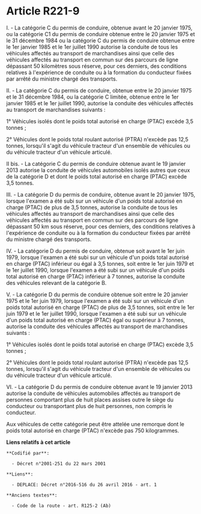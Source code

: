# Article R221-9

I. - La catégorie C du permis de conduire, obtenue avant le 20 janvier 1975, ou la catégorie C1 du permis de conduire obtenue
entre le 20 janvier 1975 et le 31 décembre 1984 ou la catégorie C du permis de conduire obtenue entre le 1er janvier 1985 et
le 1er juillet 1990 autorise la conduite de tous les véhicules affectés au transport de marchandises ainsi que celle des
véhicules affectés au transport en commun sur des parcours de ligne dépassant 50 kilomètres sous réserve, pour ces derniers,
des conditions relatives à l'expérience de conduite ou à la formation du conducteur fixées par arrêté du ministre chargé des
transports. 

II. - La catégorie C du permis de conduire, obtenue entre le 20 janvier 1975 et le 31 décembre 1984, ou la catégorie C
limitée, obtenue entre le 1er janvier 1985 et le 1er juillet 1990, autorise la conduite des véhicules affectés au transport
de marchandises suivants :

1° Véhicules isolés dont le poids total autorisé en charge (PTAC) excède 3,5 tonnes ;

2° Véhicules dont le poids total roulant autorisé (PTRA) n'excède pas 12,5 tonnes, lorsqu'il s'agit du véhicule tracteur d'un
ensemble de véhicules ou du véhicule tracteur d'un véhicule articulé.

II bis. - La catégorie C du permis de conduire obtenue avant le 19 janvier 2013 autorise la conduite de véhicules automobiles
isolés autres que ceux de la catégorie D et dont le poids total autorisé en charge (PTAC) excède 3,5 tonnes. 

III. - La catégorie D du permis de conduire, obtenue avant le 20 janvier 1975, lorsque l'examen a été subi sur un véhicule
d'un poids total autorisé en charge (PTAC) de plus de 3,5 tonnes, autorise la conduite de tous les véhicules affectés au
transport de marchandises ainsi que celle des véhicules affectés au transport en commun sur des parcours de ligne dépassant
50 km sous réserve, pour ces derniers, des conditions relatives à l'expérience de conduite ou à la formation du conducteur
fixées par arrêté du ministre chargé des transports.

IV. - La catégorie D du permis de conduire, obtenue soit avant le 1er juin 1979, lorsque l'examen a été subi sur un véhicule
d'un poids total autorisé en charge (PTAC) inférieur ou égal à 3,5 tonnes, soit entre le 1er juin 1979 et le 1er juillet
1990, lorsque l'examen a été subi sur un véhicule d'un poids total autorisé en charge (PTAC) inférieur à 7 tonnes, autorise
la conduite des véhicules relevant de la catégorie B.

V. - La catégorie D du permis de conduire obtenue soit entre le 20 janvier 1975 et le 1er juin 1979, lorsque l'examen a été
subi sur un véhicule d'un poids total autorisé en charge (PTAC) de plus de 3,5 tonnes, soit entre le 1er juin 1979 et le 1er
juillet 1990, lorsque l'examen a été subi sur un véhicule d'un poids total autorisé en charge (PTAC) égal ou supérieur à 7
tonnes, autorise la conduite des véhicules affectés au transport de marchandises suivants :

1° Véhicules isolés dont le poids total autorisé en charge (PTAC) excède 3,5 tonnes ;

2° Véhicules dont le poids total roulant autorisé (PTRA) n'excède pas 12,5 tonnes, lorsqu'il s'agit du véhicule tracteur d'un
ensemble de véhicules ou du véhicule tracteur d'un véhicule articulé.

VI. - La catégorie D du permis de conduire obtenue avant le 19 janvier 2013 autorise la conduite de véhicules automobiles
affectés au transport de personnes comportant plus de huit places assises outre le siège du conducteur ou transportant plus
de huit personnes, non compris le conducteur.

Aux véhicules de cette catégorie peut être attelée une remorque dont le poids total autorisé en charge (PTAC) n'excède pas
750 kilogrammes.

**Liens relatifs à cet article**

	**Codifié par**:

	  - Décret n°2001-251 du 22 mars 2001

	**Liens**:

	  - DEPLACE: Décret n°2016-516 du 26 avril 2016 - art. 1

	**Anciens textes**:

	  - Code de la route - art. R125-2 (Ab)
